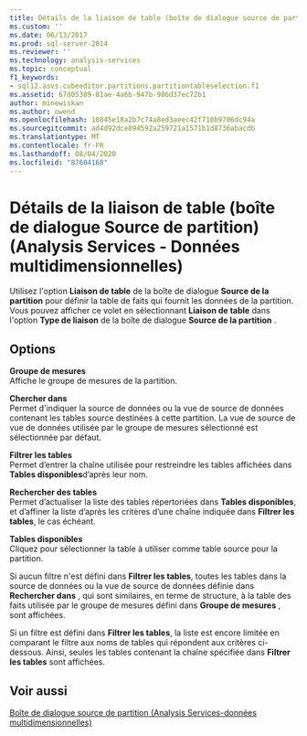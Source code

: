 ```yaml
---
title: Détails de la liaison de table (boîte de dialogue source de partition) (Analysis Services-données multidimensionnelles) | Microsoft Docs
ms.custom: ''
ms.date: 06/13/2017
ms.prod: sql-server-2014
ms.reviewer: ''
ms.technology: analysis-services
ms.topic: conceptual
f1_keywords:
- sql12.asvs.cubeeditor.partitions.partitiontableselection.f1
ms.assetid: 67d05389-81ae-4a6b-947b-986d37ec72b1
author: minewiskan
ms.author: owend
ms.openlocfilehash: 10845e18a2b7c74a8ed3aeec42f710b9706dc94a
ms.sourcegitcommit: ad4d92dce894592a259721a1571b1d8736abacdb
ms.translationtype: MT
ms.contentlocale: fr-FR
ms.lasthandoff: 08/04/2020
ms.locfileid: "87604168"
---
```

# <a name="table-binding-detail-partition-source-dialog-box-analysis-services---multidimensional-data"></a>Détails de la liaison de table (boîte de dialogue Source de partition) (Analysis Services - Données multidimensionnelles)
  Utilisez l'option **Liaison de table** de la boîte de dialogue **Source de la partition** pour définir la table de faits qui fournit les données de la partition. Vous pouvez afficher ce volet en sélectionnant **Liaison de table** dans l'option **Type de liaison** de la boîte de dialogue **Source de la partition** .  
  
## <a name="options"></a>Options  
 **Groupe de mesures**  
 Affiche le groupe de mesures de la partition.  
  
 **Chercher dans**  
 Permet d'indiquer la source de données ou la vue de source de données contenant les tables source destinées à cette partition. La vue de source de vue de données utilisée par le groupe de mesures sélectionné est sélectionnée par défaut.  
  
 **Filtrer les tables**  
 Permet d’entrer la chaîne utilisée pour restreindre les tables affichées dans **Tables disponibles**d’après leur nom.  
  
 **Rechercher des tables**  
 Permet d’actualiser la liste des tables répertoriées dans **Tables disponibles**, et d’affiner la liste d’après les critères d’une chaîne indiquée dans **Filtrer les tables**, le cas échéant.  
  
 **Tables disponibles**  
 Cliquez pour sélectionner la table à utiliser comme table source pour la partition.  
  
 Si aucun filtre n'est défini dans **Filtrer les tables**, toutes les tables dans la source de données ou la vue de source de données définie dans **Rechercher dans** , qui sont similaires, en terme de structure, à la table des faits utilisée par le groupe de mesures défini dans **Groupe de mesures** , sont affichées.  
  
 Si un filtre est défini dans **Filtrer les tables**, la liste est encore limitée en comparant le filtre aux noms de tables qui répondent aux critères ci-dessous. Ainsi, seules les tables contenant la chaîne spécifiée dans **Filtrer les tables** sont affichées.  
  
## <a name="see-also"></a>Voir aussi  
 [Boîte de dialogue source de partition &#40;Analysis Services-données multidimensionnelles&#41;](partition-source-dialog-box-analysis-services-multidimensional-data.md)  
  
  
